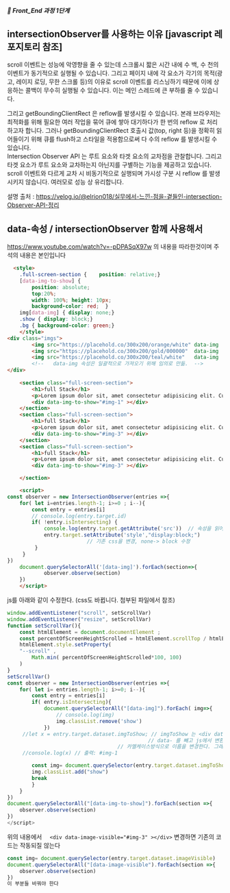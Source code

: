 ##### 🍑  Front_End 과정 1단계 


## intersectionObserver를 사용하는 이유 [javascript 레포지토리 참조]

scroll 이벤트는 성능에 악영향을 줄 수 있는데 스크롤시 짧은 시간 내에 수 백, 수 천의 이벤트가 동기적으로 실행될 수 있습니다. 그리고 페이지 내에 각 요소가 각기의 목적(광고, 레이지 로딩, 무한 스크롤 등)의 이유로 scroll 이벤트를 리스닝하기 때문에 이에 상응하는 콜백이 무수히 실행될 수 있습니다. 이는 메인 스레드에 큰 부하를 줄 수 있습니다.    

그리고 getBoundingClientRect 은 reflow를 발생시킬 수 있습니다. 본래 브라우저는 최적화를 위해 필요한 여러 작업을 묶어 큐에 쌓아 대기하다가 한 번의 reflow 로 처리하고자 합니다. 그러나 getBoundingClientRect 호출시 값(top, right 등)을 정확히 읽어들이기 위해 큐를 flush하고 스타일을 적용함으로써 다 수의 reflow 를 발생시킬 수 있습니다.     
Intersection Observer API 는 루트 요소와 타겟 요소의 교차점을 관찰합니다. 그리고 타겟 요소가 루트 요소와 교차하는지 아닌지를 구별하는 기능을 제공하고 있습니다. scroll 이벤트와 다르게 교차 시 비동기적으로 실행되며 가시성 구분 시 reflow 를 발생시키지 않습니다. 여러모로 성능 상 유리합니다.

설명 출처 : https://velog.io/@elrion018/실무에서-느낀-점을-곁들인-intersection-Observer-API-정리 


## data-속성 / intersectionObserver 함께 사용해서
https://www.youtube.com/watch?v=-pDPASqX97w 의 내용을 따라한것이며 주석의 내용은 본인입니다  

```html
  <style>
    .full-screen-section {    position: relative;}
    [data-img-to-show] {
        position: absolute;
        top:20%;
        width: 100%; height: 10px;
        background-color: red;  }
    img[data-img] { display: none;}
    .show { display: block;}
    .bg { background-color: green;}
    </style>
<div class="imgs">
        <img src="https://placehold.co/300x200/orange/white" data-img  id="img-1">
        <img src="https://placehold.co/300x200/gold/000000"  data-img  id="img-2">
        <img src="https://placehold.co/300x200/teal/white"   data-img  id="img-3">
        <!--   data-img 속성은 일괄적으로 가져오기 위해 임의로 만듦.  -->
</div>
    
    <section class="full-screen-section">
        <h1>full Stack</h1>
        <p>Lorem ipsum dolor sit, amet consectetur adipisicing elit. Cumque, incidunt!</p>
        <div data-img-to-show="#img-1" ></div>
    </section>
    <section class="full-screen-section">
        <h1>full Stack</h1>
        <p>Lorem ipsum dolor sit, amet consectetur adipisicing elit. Cumque, incidunt!</p>
        <div data-img-to-show="#img-3" ></div>
    </section>
    <section class="full-screen-section">
        <h1>full Stack</h1>
        <p>Lorem ipsum dolor sit, amet consectetur adipisicing elit. Cumque, incidunt!</p>
        <div data-img-to-show="#img-3" ></div>

    </section>

    <script>
const observer = new IntersectionObserver(entries =>{
    for( let i=entries.length-1; i>=0 ; i--){
        const entry = entries[i]
        // console.log(entry.target.id)
        if( !entry.isIntersecting) {
            console.log(entry.target.getAttribute('src'))  // 속성을 읽어오는지 점검
            entry.target.setAttribute('style',"display:block;")
                          // 기존 css을 변경, none-> block 수정
         }
     }
})
    document.querySelectorAll('[data-img]').forEach(section=>{
            observer.observe(section)
    })  
    </script>
```
js를 아래와 같이 수정한다.   (css도 바뀝니다. 첨부된 파일에서 참조)   

```js
window.addEventListener("scroll", setScrollVar)
window.addEventListener("resize", setScrollVar)
function setScrollVar(){
    const htmlElement = document.documentElement ;
    const percentOfScreenHeightScrolled = htmlElement.scrollTop / htmlElement.clientHeight;
    htmlElement.style.setProperty(
    "--scroll" ,
        Math.min( percentOfScreenHeightScrolled*100, 100)
    )
}
setScrollVar()
const observer = new IntersectionObserver(entries =>{ 
    for( let i= entries.length-1; i>=0; i--){
        const entry = entries[i]
        if( entry.isIntersecting){
            document.querySelectorAll("[data-img]").forEach( img=>{
                // console.log(img)
                img.classList.remove('show')
            })
     //let x = entry.target.dataset.imgToShow; // imgToShow 는 <div data-img-to-show ~ >에서
                                              // data- 를 빼고 js에서 변환시킨 이름이다.
                                    // 카멜케이스방식으로 이름을 변경한다. 그래서 imgToShow가 된것이다
     //console.log(x) // 출력: #img-1 

        const img= document.querySelector(entry.target.dataset.imgToShow)
        img.classList.add("show")
        break
        }
    }
})
document.querySelectorAll("[data-img-to-show]").forEach(section =>{
    observer.observe(section)
})
</script>
``` 
위의 내용에서  ```  <div data-image-visible="#img-3" ></div>``` 변경하면 기존의 코드는 작동되질 않는다   
```js
const img= document.querySelector(entry.target.dataset.imageVisible)
document.querySelectorAll("[data-image-visible").forEach(section =>{
    observer.observe(section)
})
이 부분들 바꿔야 한다 
```




